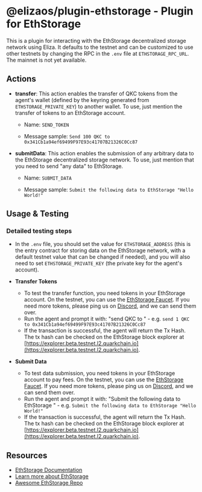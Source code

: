 # @elizaos/plugin-ethstorage - Plugin for EthStorage

This is a plugin for interacting with the EthStorage decentralized storage network using Eliza. It defaults to the testnet and can be customized to use other testnets by changing the RPC in the `.env` file at `ETHSTORAGE_RPC_URL`. The mainnet is not yet available.

## Actions
- **transfer**: This action enables the transfer of QKC tokens from the agent's wallet (defined by the keyring generated from `ETHSTORAGE_PRIVATE_KEY`) to another wallet. To use, just mention the transfer of tokens to an EthStorage account.

    - Name: `SEND_TOKEN`

    - Message sample: `Send 100 QKC to 0x341Cb1a94ef69499F97E93c41707B21326C0Cc87`

- **submitData**: This action enables the submission of any arbitrary data to the EthStorage decentralized storage network. To use, just mention that you need to send "any data" to EthStorage.

    - Name: `SUBMIT_DATA`

    - Message sample: `Submit the following data to EthStorage "Hello World!"`

## Usage & Testing

### Detailed testing steps
- In the `.env` file, you should set the value for `ETHSTORAGE_ADDRESS` (this is the entry contract for storing data on the EthStorage network, with a default testnet value that can be changed if needed), and you will also need to set `ETHSTORAGE_PRIVATE_KEY` (the private key for the agent's account).

- **Transfer Tokens**
    - To test the transfer function, you need tokens in your EthStorage account. On the testnet, you can use the [EthStorage Faucet](https://qkc-l2-faucet.eth.sep.w3link.io/). If you need more tokens, please ping us on [Discord](https://discord.com/invite/xhCwaMp7ps), and we can send them over.
    - Run the agent and prompt it with: "send <AMOUNT> QKC to <any other EthStorage account>" - e.g. `send 1 QKC to 0x341Cb1a94ef69499F97E93c41707B21326C0Cc87`
    - If the transaction is successful, the agent will return the Tx Hash.
      The tx hash can be checked on the EthStorage block explorer at [https://explorer.beta.testnet.l2.quarkchain.io](https://explorer.beta.testnet.l2.quarkchain.io).

- **Submit Data**
    - To test data submission, you need tokens in your EthStorage account to pay fees. On the testnet, you can use the [EthStorage Faucet](https://qkc-l2-faucet.eth.sep.w3link.io/). If you need more tokens, please ping us on [Discord](https://discord.com/invite/xhCwaMp7ps), and we can send them over.
    - Run the agent and prompt it with: "Submit the following data to EthStorage <DATA>" - e.g. `Submit the following data to EthStorage "Hello World!"`
    - If the transaction is successful, the agent will return the Tx Hash. The tx hash can be checked on the EthStorage block explorer at [https://explorer.beta.testnet.l2.quarkchain.io](https://explorer.beta.testnet.l2.quarkchain.io).

## Resources
- [EthStorage Documentation](https://docs.ethstorage.io/)
- [Learn more about EthStorage](https://ethstorage.io/)
- [Awesome EthStorage Repo](https://github.com/ethstorage/)
